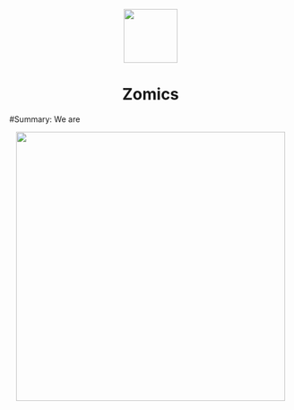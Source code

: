 <p align="center">
  <img src="https://user-images.githubusercontent.com/97570002/230484096-5ca93998-dcdd-4d90-858a-ad0d53b8802f.png" style="width: 10vw; min-width: 330px;"/>
</p>

<div align="center">
  
# Zomics
</div>

#Summary:
We are

<p align="center">
  <img src="https://user-images.githubusercontent.com/46846848/230488725-da87b03d-4449-4e4b-b301-8ceb7ad8f2b4.png" style="width: 50vw; min-width: 230px;"/>
</p>
